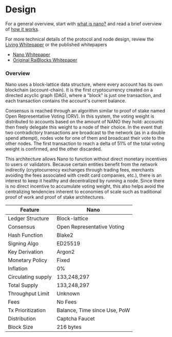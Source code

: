 # Design

For a general overview, start with <a href="https://docs.nano.org/what-is-nano/overview/" target="_blank">what is nano?</a> and read a brief overview of <a href="/introduction/how-it-works">how it works</a>.

For more technical details of the protocol and node design, review the <a href="https://docs.nano.org/what-is-nano/living-whitepaper/" target="_blank">Living Whitepaper</a> or the published whitepapers

- <a href="https://github.com/mistakia/nano-community/blob/main/resources/nano-whitepaper.pdf" target="_blank">Nano Whitepaper</a>
- <a href="https://github.com/mistakia/nano-community/blob/main/resources/raiblocks-whitepaper.pdf" target="_blank">Original RaiBlocks Whitepaper</a>

### Overview
Nano uses a block-lattice data structure, where every account has its own blockchain (account-chain). It is the first cryptocurrency created on a directed acyclic graph (DAG), where a "block" is just one transaction, and each transaction contains the account's current balance.

Consensus is reached through an algorithm similar to proof of stake named Open Representative Voting (ORV). In this system, the voting weight is distributed to accounts based on the amount of NANO they hold: accounts then freely delegate this weight to a node of their choice. In the event that two contradictory transactions are broadcast to the network (as in a double spend attempt), nodes vote for one of them and broadcast their vote to the other nodes. The first transaction to reach a delta of 51% of the total voting weight is confirmed, and the other discarded.

This architecture allows Nano to function without direct monetary incentives to users or validators. Because certain entities benefit from the network indirectly (cryptocurrency exchanges through trading fees, merchants avoiding the fees associated with credit card companies, etc.), there is an interest to keep it healthy and decentralized by running a node. Since there is no direct incentive to accumulate voting weight, this also helps avoid the centralizing tendencies inherent to economies of scale such as traditional proof of work and proof of stake architectures.

Feature | Nano
------------ | -------------
Ledger Structure | Block-lattice
Consensus | Open Representative Voting
Hash Function | Blake2
Signing Algo | ED25519
Key Derivation | Argon2
Monetary Policy | Fixed
Inflation | 0%
Circulating supply | 133,248,297
Total Supply | 133,248,297
Throughput Limit | Unknown
Fees | No Fees
Tx Prioritization | Balance, Time since Use, PoW
Distribution | Captcha Faucet
Block Size | 216 bytes
